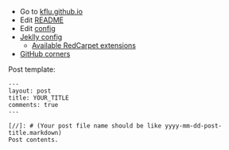 - Go to [kflu.github.io](http://kflu.github.io/)
- Edit [README](https://github.com/kflu/kflu.github.io/edit/master/README.md)
- Edit [config](https://github.com/kflu/kflu.github.io/edit/master/_config.yml)
- [Jeklly config](http://jekyllrb.com/docs/configuration/)
  - [Available RedCarpet extensions](https://github.com/vmg/redcarpet/blob/v3.2.2/README.markdown#and-its-like-really-simple-to-use)
- [GitHub corners](https://github.com/tholman/github-corners)
  

Post template:

```
---
layout: post
title: YOUR_TITLE
comments: true
---

[//]: # (Your post file name should be like yyyy-mm-dd-post-title.markdown)
Post contents.
```
